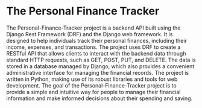# The Personal Finance Tracker

The Personal-Finance-Tracker project is a backend API built using the Django Rest Framework (DRF) and the Django web framework. It is designed to help individuals track their personal finances, including their income, expenses, and transactions. The project uses DRF to create a RESTful API that allows clients to interact with the backend data through standard HTTP requests, such as GET, POST, PUT, and DELETE. The data is stored in a database managed by Django, which also provides a convenient administrative interface for managing the financial records. The project is written in Python, making use of its robust libraries and tools for web development. The goal of the Personal-Finance-Tracker project is to provide a simple and intuitive way for people to manage their financial information and make informed decisions about their spending and saving.
